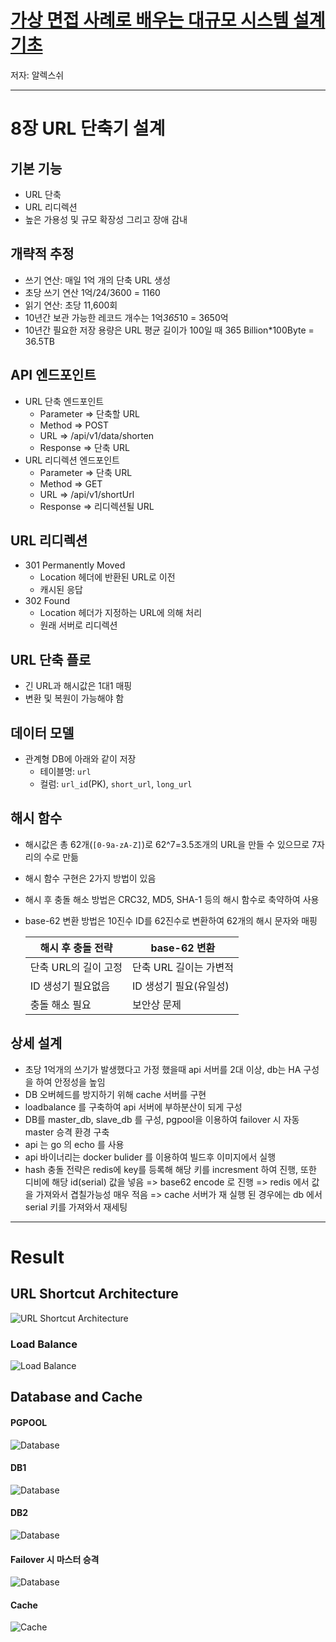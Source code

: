# [가상 면접 사례로 배우는 대규모 시스템 설계 기초](https://www.yes24.com/Product/Goods/102819435)
저자: 알렉스쉬

---

# 8장 URL 단축기 설계

## 기본 기능

- URL 단축
- URL 리디렉션
- 높은 가용성 및 규모 확장성 그리고 장애 감내

## 개략적 추정

- 쓰기 연산: 매일 1억 개의 단축 URL 생성
- 초당 쓰기 연산 1억/24/3600 = 1160
- 읽기 연산: 초당 11,600회
- 10년간 보관 가능한 레코드 개수는 1억*365*10 = 3650억
- 10년간 필요한 저장 용량은 URL 평균 길이가 100일 때 365 Billion*100Byte = 36.5TB

## API 엔드포인트

- URL 단축 엔드포인트
    - Parameter ⇒ 단축할 URL
    - Method ⇒ POST
    - URL ⇒ /api/v1/data/shorten
    - Response ⇒ 단축 URL
- URL 리디렉션 엔드포인트
    - Parameter ⇒ 단축 URL
    - Method ⇒ GET
    - URL ⇒ /api/v1/shortUrl
    - Response ⇒ 리디렉션될 URL

## URL 리디렉션
- 301 Permanently Moved
    - Location 헤더에 반환된 URL로 이전
    - 캐시된 응답
- 302 Found
    - Location 헤더가 지정하는 URL에 의해 처리
    - 원래 서버로 리디렉션

## URL 단축 플로
- 긴 URL과 해시값은 1대1 매핑
- 변환 및 복원이 가능해야 함

## 데이터 모델

- 관계형 DB에 아래와 같이 저장
    - 테이블명: `url`
    - 컬럼: `url_id`(PK), `short_url`, `long_url`

## 해시 함수

- 해시값은 총 62개(`[0-9a-zA-Z]`)로 62^7=3.5조개의 URL을 만들 수 있으므로 7자리의 수로 만듦
- 해시 함수 구현은 2가지 방법이 있음
- 해시 후 충돌 해소 방법은 CRC32, MD5, SHA-1 등의 해시 함수로 축약하여 사용
- base-62 변환 방법은 10진수 ID를 62진수로 변환하여 62개의 해시 문자와 매핑

  | **해시 후 충돌 전략** | **base-62 변환** | 
  |----------------|----------------|
  | 단축 URL의 길이 고정  | 단축 URL 길이는 가변적 |
  | ID 생성기 필요없음    | ID 생성기 필요(유일성) |
  | 충돌 해소 필요       | 보안상 문제         |

## 상세 설계

- 초당 1억개의 쓰기가 발생했다고 가정 했을때 api 서버를 2대 이상, db는 HA 구성을 하여 안정성을 높임
- DB 오버헤드를 방지하기 위해 cache 서버를 구현
- loadbalance 를 구축하여 api 서버에 부하분산이 되게 구성
- DB를 master_db, slave_db 를 구성, pgpool을 이용하여 failover 시 자동 master 승격 환경 구축
- api 는 go 의 echo 를 사용
- api 바이너리는 docker bulider 를 이용하여 빌드후 이미지에서 실행
- hash 충돌 전략은 redis에 key를 등록해 해당 키를 incresment 하여 진행, 또한 디비에 해당 id(serial) 값을 넣음 => base62 encode 로 진행 => redis 에서 값을 가져와서 겹칠가능성 매우 적음 => cache 서버가 재 실행 된 경우에는 db 에서 serial 키를 가져와서 재세팅

---

# Result

## URL Shortcut Architecture

![URL Shortcut Architecture](./images/arc.png)

### Load Balance

![Load Balance](./images/load.png)

## Database and Cache

#### PGPOOL
![Database](./images/pgpool.png)

#### DB1
![Database](./images/db1.png)

#### DB2
![Database](./images/db1.png)

#### Failover 시 마스터 승격
![Database](./images/failover.png)

#### Cache
![Cache](./images/cache.png)